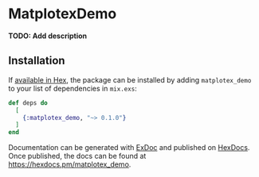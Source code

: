 # MatplotexDemo

**TODO: Add description**

## Installation

If [available in Hex](https://hex.pm/docs/publish), the package can be installed
by adding `matplotex_demo` to your list of dependencies in `mix.exs`:

```elixir
def deps do
  [
    {:matplotex_demo, "~> 0.1.0"}
  ]
end
```

Documentation can be generated with [ExDoc](https://github.com/elixir-lang/ex_doc)
and published on [HexDocs](https://hexdocs.pm). Once published, the docs can
be found at <https://hexdocs.pm/matplotex_demo>.

